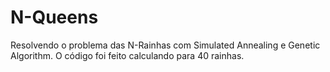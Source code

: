 # N-Queens
Resolvendo o problema das N-Rainhas com Simulated Annealing e Genetic Algorithm. O código foi feito calculando para 40 rainhas.



